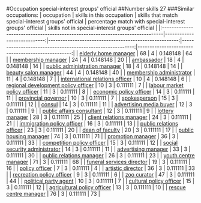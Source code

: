#Occupation special-interest groups' official
##Number skills 27
###Similar occupations:
| occupation                                                                    |   skills in this occupation |   skills that match special-interest groups' official |   percentage match with special-interest groups' official |   skills not in special-interest groups' official |
|:------------------------------------------------------------------------------|----------------------------:|------------------------------------------------------:|----------------------------------------------------------:|--------------------------------------------------:|
| [elderly home manager](elderly_home_manager.md)                               |                          68 |                                                     4 |                                                  0.148148 |                                                64 |
| [membership manager](membership_manager.md)                                   |                          24 |                                                     4 |                                                  0.148148 |                                                20 |
| [ambassador](ambassador.md)                                                   |                          18 |                                                     4 |                                                  0.148148 |                                                14 |
| [public administration manager](public_administration_manager.md)             |                          18 |                                                     4 |                                                  0.148148 |                                                14 |
| [beauty salon manager](beauty_salon_manager.md)                               |                          44 |                                                     4 |                                                  0.148148 |                                                40 |
| [membership administrator](membership_administrator.md)                       |                          11 |                                                     4 |                                                  0.148148 |                                                 7 |
| [international relations officer](international_relations_officer.md)         |                          10 |                                                     4 |                                                  0.148148 |                                                 6 |
| [regional development policy officer](regional_development_policy_officer.md) |                          10 |                                                     3 |                                                  0.111111 |                                                 7 |
| [labour market policy officer](labour_market_policy_officer.md)               |                          11 |                                                     3 |                                                  0.111111 |                                                 8 |
| [economic policy officer](economic_policy_officer.md)                         |                          14 |                                                     3 |                                                  0.111111 |                                                11 |
| [provincial governor](provincial_governor.md)                                 |                          10 |                                                     3 |                                                  0.111111 |                                                 7 |
| [spokesperson](spokesperson.md)                                               |                          15 |                                                     3 |                                                  0.111111 |                                                12 |
| [consul](consul.md)                                                           |                          14 |                                                     3 |                                                  0.111111 |                                                11 |
| [advertising media buyer](advertising_media_buyer.md)                         |                          12 |                                                     3 |                                                  0.111111 |                                                 9 |
| [public affairs consultant](public_affairs_consultant.md)                     |                          12 |                                                     3 |                                                  0.111111 |                                                 9 |
| [lottery manager](lottery_manager.md)                                         |                          28 |                                                     3 |                                                  0.111111 |                                                25 |
| [client relations manager](client_relations_manager.md)                       |                          24 |                                                     3 |                                                  0.111111 |                                                21 |
| [immigration policy officer](immigration_policy_officer.md)                   |                          16 |                                                     3 |                                                  0.111111 |                                                13 |
| [public relations officer](public_relations_officer.md)                       |                          23 |                                                     3 |                                                  0.111111 |                                                20 |
| [dean of faculty](dean_of_faculty.md)                                         |                          20 |                                                     3 |                                                  0.111111 |                                                17 |
| [public housing manager](public_housing_manager.md)                           |                          74 |                                                     3 |                                                  0.111111 |                                                71 |
| [promotion manager](promotion_manager.md)                                     |                          36 |                                                     3 |                                                  0.111111 |                                                33 |
| [competition policy officer](competition_policy_officer.md)                   |                          15 |                                                     3 |                                                  0.111111 |                                                12 |
| [social security administrator](social_security_administrator.md)             |                          14 |                                                     3 |                                                  0.111111 |                                                11 |
| [advertising manager](advertising_manager.md)                                 |                          33 |                                                     3 |                                                  0.111111 |                                                30 |
| [public relations manager](public_relations_manager.md)                       |                          26 |                                                     3 |                                                  0.111111 |                                                23 |
| [youth centre manager](youth_centre_manager.md)                               |                          71 |                                                     3 |                                                  0.111111 |                                                68 |
| [funeral services director](funeral_services_director.md)                     |                          19 |                                                     3 |                                                  0.111111 |                                                16 |
| [policy officer](policy_officer.md)                                           |                           7 |                                                     3 |                                                  0.111111 |                                                 4 |
| [artistic director](artistic_director.md)                                     |                          36 |                                                     3 |                                                  0.111111 |                                                33 |
| [recreation policy officer](recreation_policy_officer.md)                     |                           9 |                                                     3 |                                                  0.111111 |                                                 6 |
| [zoo curator](zoo_curator.md)                                                 |                          47 |                                                     3 |                                                  0.111111 |                                                44 |
| [political party agent](political_party_agent.md)                             |                          10 |                                                     3 |                                                  0.111111 |                                                 7 |
| [cultural policy officer](cultural_policy_officer.md)                         |                          15 |                                                     3 |                                                  0.111111 |                                                12 |
| [agricultural policy officer](agricultural_policy_officer.md)                 |                          13 |                                                     3 |                                                  0.111111 |                                                10 |
| [rescue centre manager](rescue_centre_manager.md)                             |                          76 |                                                     3 |                                                  0.111111 |                                                73 |
